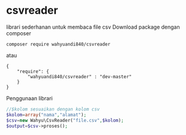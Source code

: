 # csvreader
librari sederhanan untuk membaca file csv
Download package dengan composer
```
composer require wahyuandi840/csvreader
```
atau
```
{
	"require": {
		"wahyuandi840/csvreader" : "dev-master"
	}
}
```
Penggunaan librari
```php
//$kolom sesuaikan dengan kolom csv
$kolom=array("nama","alamat");
$csv=new Wahyu\CsvReader("file.csv",$kolom);
$output=$csv->proses();
```
